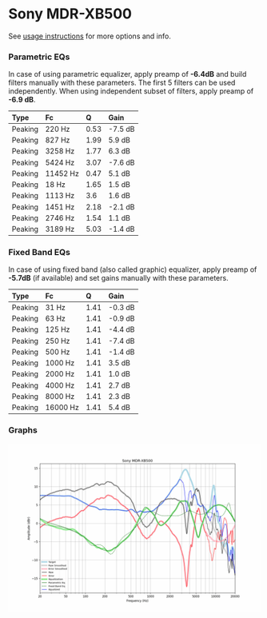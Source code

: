 # Sony MDR-XB500
See [usage instructions](https://github.com/jaakkopasanen/AutoEq#usage) for more options and info.

### Parametric EQs
In case of using parametric equalizer, apply preamp of **-6.4dB** and build filters manually
with these parameters. The first 5 filters can be used independently.
When using independent subset of filters, apply preamp of **-6.9 dB**.

| Type    | Fc       |    Q | Gain    |
|:--------|:---------|:-----|:--------|
| Peaking | 220 Hz   | 0.53 | -7.5 dB |
| Peaking | 827 Hz   | 1.99 | 5.9 dB  |
| Peaking | 3258 Hz  | 1.77 | 6.3 dB  |
| Peaking | 5424 Hz  | 3.07 | -7.6 dB |
| Peaking | 11452 Hz | 0.47 | 5.1 dB  |
| Peaking | 18 Hz    | 1.65 | 1.5 dB  |
| Peaking | 1113 Hz  | 3.6  | 1.6 dB  |
| Peaking | 1451 Hz  | 2.18 | -2.1 dB |
| Peaking | 2746 Hz  | 1.54 | 1.1 dB  |
| Peaking | 3189 Hz  | 5.03 | -1.4 dB |

### Fixed Band EQs
In case of using fixed band (also called graphic) equalizer, apply preamp of **-5.7dB**
(if available) and set gains manually with these parameters.

| Type    | Fc       |    Q | Gain    |
|:--------|:---------|:-----|:--------|
| Peaking | 31 Hz    | 1.41 | -0.3 dB |
| Peaking | 63 Hz    | 1.41 | -0.9 dB |
| Peaking | 125 Hz   | 1.41 | -4.4 dB |
| Peaking | 250 Hz   | 1.41 | -7.4 dB |
| Peaking | 500 Hz   | 1.41 | -1.4 dB |
| Peaking | 1000 Hz  | 1.41 | 3.5 dB  |
| Peaking | 2000 Hz  | 1.41 | 1.0 dB  |
| Peaking | 4000 Hz  | 1.41 | 2.7 dB  |
| Peaking | 8000 Hz  | 1.41 | 2.3 dB  |
| Peaking | 16000 Hz | 1.41 | 5.4 dB  |

### Graphs
![](./Sony%20MDR-XB500.png)